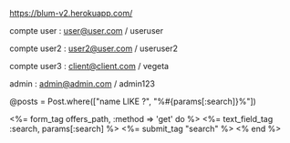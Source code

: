 https://blum-v2.herokuapp.com/

compte user : user@user.com / useruser

compte user2 : user2@user.com / useruser2

compte user3 : client@client.com / vegeta

admin : admin@admin.com / admin123

@posts = Post.where(["name LIKE ?", "%#{params[:search]}%"])

<%= form_tag offers_path, :method => 'get' do %>
  <%= text_field_tag :search, params[:search] %>
  <%= submit_tag "search" %>
<% end %>
